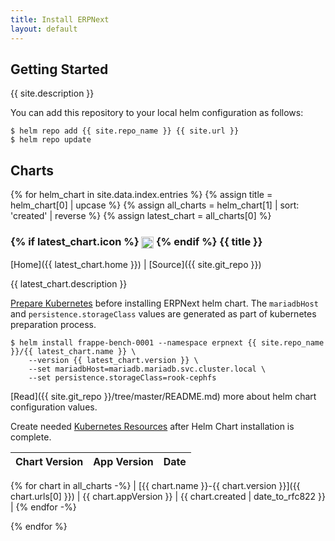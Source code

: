 ```yaml
---
title: Install ERPNext
layout: default
---
```


## Getting Started

{{ site.description }}

You can add this repository to your local helm configuration as follows:

```console
$ helm repo add {{ site.repo_name }} {{ site.url }}
$ helm repo update
```

## Charts

{% for helm_chart in site.data.index.entries %}
{% assign title = helm_chart[0] | upcase %}
{% assign all_charts = helm_chart[1] | sort: 'created' | reverse %}
{% assign latest_chart = all_charts[0] %}

<h3>
  {% if latest_chart.icon %}
  <img src="{{ latest_chart.icon }}" style="height:1.2em;vertical-align: middle;" />
  {% endif %}
  {{ title }}
</h3>

[Home]({{ latest_chart.home }}) \| [Source]({{ site.git_repo }})

{{ latest_chart.description }}

[Prepare Kubernetes](prepare-kubernetes) before installing ERPNext helm chart. The `mariadbHost` and `persistence.storageClass` values are generated as part of kubernetes preparation process.

```console
$ helm install frappe-bench-0001 --namespace erpnext {{ site.repo_name }}/{{ latest_chart.name }} \
    --version {{ latest_chart.version }} \
    --set mariadbHost=mariadb.mariadb.svc.cluster.local \
    --set persistence.storageClass=rook-cephfs
```

[Read]({{ site.git_repo }}/tree/master/README.md) more about helm chart configuration values.

Create needed [Kubernetes Resources](kubernetes-resources) after Helm Chart installation is complete.

| Chart Version | App Version | Date |
|---------------|-------------|------|
{% for chart in all_charts -%}
| [{{ chart.name }}-{{ chart.version }}]({{ chart.urls[0] }}) | {{ chart.appVersion }} | {{ chart.created | date_to_rfc822 }} |
{% endfor -%}

{% endfor %}
